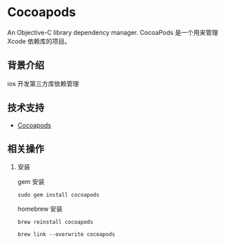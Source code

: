 # Cocoapods
An Objective-C library dependency manager. CocoaPods 是一个用来管理 Xcode 依赖库的项目。

## 背景介绍

ios 开发第三方库依赖管理

## 技术支持

* [Cocoapods](https://cocoapods.org)




## 相关操作

1. 安装

    gem 安装

    `sudo gem install cocoapods`

    homebrew 安装

    `brew reinstall cocoapods`

    `brew link --overwrite cocoapods`